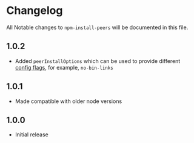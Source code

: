 # Changelog

All Notable changes to `npm-install-peers` will be documented in this file.

## 1.0.2
- Added `peerInstallOptions` which can be used to provide different
 [config flags](https://docs.npmjs.com/misc/config), for example, `no-bin-links`

## 1.0.1
- Made compatible with older node versions

## 1.0.0
- Initial release
